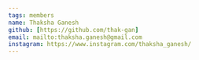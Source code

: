 ```yaml
---
tags: members
name: Thaksha Ganesh
github: [https://github.com/thak-gan]
email: mailto:thaksha.ganesh@gmail.com
instagram: https://www.instagram.com/thaksha_ganesh/
---
```

